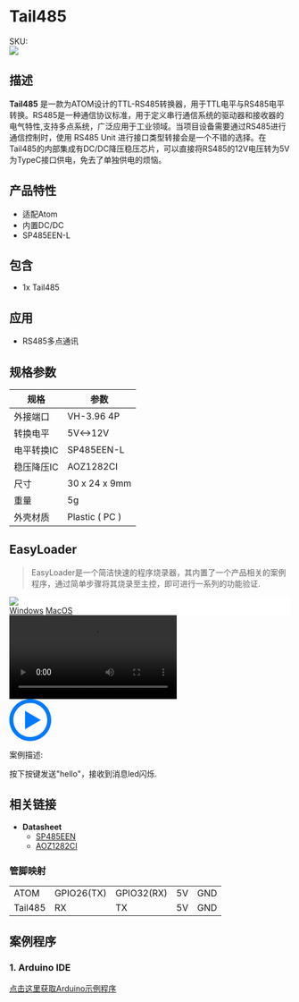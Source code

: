 # Tail485

<div class="badge badge-pill badge-primary product_sku_tag">SKU:</div>

<div class="product_pic"><img src="assets/img/product_pics/atom_base/Tail485/Tail485.webp"></div>

## 描述

**Tail485** 是一款为ATOM设计的TTL-RS485转换器，用于TTL电平与RS485电平转换。RS485是一种通信协议标准，用于定义串行通信系统的驱动器和接收器的电气特性,支持多点系统，广泛应用于工业领域。当项目设备需要通过RS485进行通信控制时，使用 RS485 Unit 进行接口类型转接会是一个不错的选择。在Tail485的内部集成有DC/DC降压稳压芯片，可以直接将RS485的12V电压转为5V为TypeC接口供电，免去了单独供电的烦恼。

## 产品特性

- 适配Atom
- 内置DC/DC
- SP485EEN-L

## 包含

- 1x Tail485

## 应用

- RS485多点通讯

## 规格参数

<table class="table-1">
    <thead>
    <tr>
        <th>规格</th>
        <th>参数</th>
    </tr>
    </thead>
    <tbody>
        <tr>
            <td>外接端口</td>
            <td>VH-3.96 4P</td>
        </tr>
        <tr>
            <td>转换电平</td>
            <td>5V<->12V</td>
        </tr>
        <tr>
            <td>电平转换IC</td>
            <td>SP485EEN-L</td>
        </tr>
        <tr>
            <td>稳压降压IC</td>
            <td>AOZ1282CI</td>
        </tr>
        <tr>
            <td>尺寸</td>
            <td>30 x 24 x 9mm</td>
        </tr>
        <tr>
            <td>重量</td>
            <td>5g</td>
        </tr>
        <tr>
            <td>外壳材质</td>
            <td>Plastic ( PC )</td>
        </tr>
     </tbody>
</table>

## EasyLoader

>EasyLoader是一个简洁快速的程序烧录器，其内置了一个产品相关的案例程序，通过简单步骤将其烧录至主控，即可进行一系列的功能验证.

<div class="easyloader-box">
    <div style="background-color:white;">
        <div><img src="https://m5stack.oss-cn-shenzhen.aliyuncs.com/image/easyloader_intro.webp"></div>
        <div class="easyloader-btn">
            <a href="https://m5stack.oss-cn-shenzhen.aliyuncs.com/EasyLoader/Windows/ATOM_BASE/EasyLoader_TAIL485_ATOM_BASE.exe">Windows</a>
            <a href="https://m5stack.oss-cn-shenzhen.aliyuncs.com/EasyLoader/MacOS/ATOM_BASE/EasyLoader_TAIL485_ATOM_BASE.dmg">MacOS</a>
            <!-- <a>Linux</a>
            <a>MacOS</a> -->
        </div>
    </div>
    <div>
        <video id="example_video" controls>
            <source src="https://m5stack.oss-cn-shenzhen.aliyuncs.com/video/Product_example_video/AtomBase/Tail485.mp4" type="video/mp4">
        </video>
        <div class="easyloader-mask">
        <a>
            <svg id="play-btn" t="1583228776634" class="icon" viewBox="0 0 1024 1024" version="1.1" xmlns="http://www.w3.org/2000/svg" p-id="4152" width="75" height="75"><path d="M512 0C229.216 0 0 229.216 0 512s229.216 512 512 512 512-229.216 512-512S794.784 0 512 0z m0 928C282.24 928 96 741.76 96 512S282.24 96 512 96s416 186.24 416 416-186.24 416-416 416zM384 288l384 224-384 224z" p-id="4153" fill="#007aff"></path></svg></a>
            <p>案例描述:</p>
            <p>按下按键发送"hello"，接收到消息led闪烁.</p>
        </div>
    </div>
</div>

## 相关链接

-  **Datasheet** 
    - [SP485EEN](https://m5stack.oss-cn-shenzhen.aliyuncs.com/resource/docs/datasheet/hat/SP485EEN_en.pdf)
    - [AOZ1282CI](https://m5stack.oss-cn-shenzhen.aliyuncs.com/resource/docs/datasheet/atombase/tail485/AOZ1282CI-datasheet.pdf)

### 管脚映射

<table>
 <tr><td>ATOM</td><td>GPIO26(TX)</td><td>GPIO32(RX)</td><td>5V</td><td>GND</td></tr>
 <tr><td>Tail485</td><td>RX</td><td>TX</td><td>5V</td><td>GND</td></tr>
</table>

## 案例程序

### 1. Arduino IDE

[点击这里获取Arduino示例程序](https://github.com/m5stack/M5-ProductExampleCodes/tree/master/AtomBase/Tail485)


<script>

   var purchase_link = 'https://m5stack.com/collections/all/products/tail485';


   anchor_search(purchase_link);
   scrollFunc();

</script>
